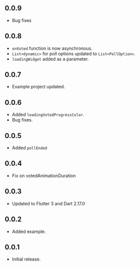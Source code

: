 ## 0.0.9

* Bug fixes

## 0.0.8

* `onVoted` function is now asynchronous.
* `List<dynamic>` for poll options updated to `List<PollOption>`.
* `loadingWidget` added as a parameter.

## 0.0.7

* Example project updated.

## 0.0.6

* Added `leadingVotedProgressColor`.
* Bug fixes.

## 0.0.5

* Added `pollEnded`

## 0.0.4

* Fix on votedAnimationDuration

## 0.0.3

* Updated to Flutter 3 and Dart 2.17.0

## 0.0.2

* Added example.

## 0.0.1

* Initial release.
